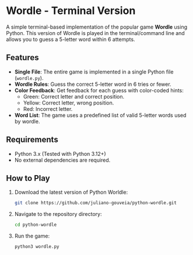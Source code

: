 # Wordle - Terminal Version

A simple terminal-based implementation of the popular game **Wordle** using Python. This version of Wordle is played in the terminal/command line and allows you to guess a 5-letter word within 6 attempts.

## Features

- **Single File**: The entire game is implemented in a single Python file (`wordle.py`).
- **Wordle Rules**: Guess the correct 5-letter word in 6 tries or fewer.
- **Color Feedback**: Get feedback for each guess with color-coded hints:
  - Green: Correct letter and correct position.
  - Yellow: Correct letter, wrong position.
  - Red: Incorrect letter.
- **Word List**: The game uses a predefined list of valid 5-letter words used by wordle.

## Requirements

- Python 3.x (Tested with Python 3.12+)
- No external dependencies are required.

## How to Play

1. Download the latest version of Python Worldle:
   ```bash
   git clone https://github.com/juliano-gouveia/python-wordle.git
   ```
2. Navigate to the repository directory:
   ```bash
   cd python-wordle
   ```
3. Run the game:
   ```bash
   python3 wordle.py
   ```

